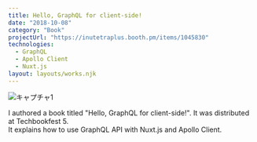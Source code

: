 ```yaml
---
title: Hello, GraphQL for client-side!
date: "2018-10-08"
category: "Book"
projectUrl: "https://inutetraplus.booth.pm/items/1045830"
technologies:
  - GraphQL
  - Apollo Client
  - Nuxt.js
layout: layouts/works.njk
---
```


![キャプチャ1](/img/hello-graphql/cover.png)

I authored a book titled "Hello, GraphQL for client-side!". It was distributed at Techbookfest 5.  
It explains how to use GraphQL API with Nuxt.js and Apollo Client.
